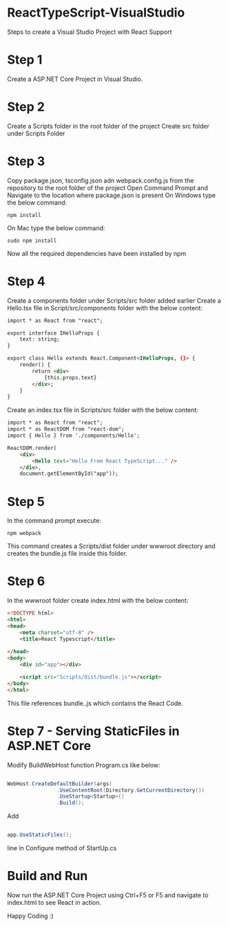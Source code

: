 # ReactTypeScript-VisualStudio
Steps to create a Visual Studio Project with React Support

# Step 1
Create a ASP.NET Core Project in Visual Studio.

# Step 2
Create a Scripts folder in the root folder of the project
Create src folder under Scripts Folder

# Step 3
Copy package.json, tsconfig.json adn webpack.config.js from the repository to the root folder of the project
Open Command Prompt and Navigate to the location where package.json is present
On Windows type the below command:
```
npm install
```
On Mac type the below command:
```
sudo npm install
```

Now all the required dependencies have been installed by npm

# Step 4
Create a components folder under Scripts/src folder added earlier
Create a Hello.tsx file in Script/src/components folder with the below content:

```html
import * as React from "react";

export interface IHelloProps {
    text: string;
}

export class Hello extends React.Component<IHelloProps, {}> {
    render() {
        return <div>
            {this.props.text}
        </div>;
    }
}
```

Create an index.tsx file in Scripts/src folder with the below content:
```html
import * as React from "react";
import * as ReactDOM from "react-dom";
import { Hello } from './components/Hello';

ReactDOM.render(
    <div>
        <Hello text="Hello From React TypeScript..." />
    </div>,
    document.getElementById("app"));
```

# Step 5
In the command prompt execute:
```
npm webpack
```
This command creates a Scripts/dist folder under wwwroot directory and creates the bundle.js file inside this folder.

# Step 6
In the wwwroot folder create index.html with the below content:
```html
<!DOCTYPE html>
<html>
<head>
    <meta charset="utf-8" />
    <title>React Typescript</title>
    
</head>
<body>
    <div id="app"></div>

    <script src="Scripts/dist/bundle.js"></script>
</body>
</html>
```
This file references bundle..js which contains the React Code.

# Step 7 - Serving StaticFiles in ASP.NET Core
Modify BuildWebHost function Program.cs like below:
```c#

WebHost.CreateDefaultBuilder(args)
                .UseContentRoot(Directory.GetCurrentDirectory())
                .UseStartup<Startup>()
                .Build();
```
Add
```c#

app.UseStaticFiles(); 

```
line in Configure method of StartUp.cs

# Build and Run
Now run the ASP.NET Core Project using Ctrl+F5 or F5 and navigate to index.html to see React in action.

Happy Coding :)


